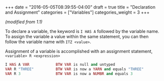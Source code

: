 +++
date = "2016-05-05T08:39:55-04:00"
draft = true
title = "Declaration and Assignment"
categories = ["Variables"]
categories_weight = 3
+++

_(modified from 1.1)_

To declare a variable, the keyword is `I HAS A` followed by the variable name. To assign the variable a value within the same statement, you can then follow the variable name with `ITZ <value>`.

Assignment of a variable is accomplished with an assignment statement, `<variable> R <expression>`

``` ruby
I HAS A VAR            BTW VAR is null and untyped
VAR R "THREE"          BTW VAR is now a YARN and equals "THREE"
VAR R 3                BTW VAR is now a NUMBR and equals 3
```

